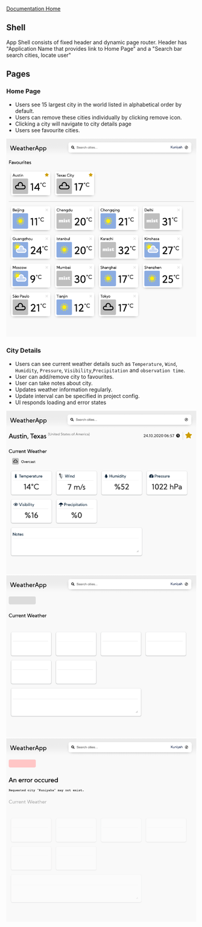 [Documentation Home](../README.md)
## Shell

App Shell consists of fixed header and dynamic page router.
Header has "Application Name that provides link to Home Page" and a "Search bar search cities, locate user"

## Pages

### Home Page

- Users see 15 largest city in the world listed in alphabetical order by default. 
- Users can remove these cities individually by clicking remove icon.
- Clicking a city will navigate to city details page
- Users see favourite cities.

![Home Page](./screenshots/pages/HomeLarge.png)

### City Details

- Users can see current weather details such as `Temperature`, `Wind`, `Humidity`, `Pressure`, `Visibility`,`Precipitation` and `observation time`.
- User can add/remove city to favourites.
- User can take notes about city.
- Updates weather information regularly.
- Update interval can be specified in project config.
- UI responds loading and error states

![City Details](./screenshots/pages/CityDetails.png)
![City Details Loading](./screenshots/pages/CityDetailsLoading.png)
![City Details Error](./screenshots/pages/CityDetailsError.png)